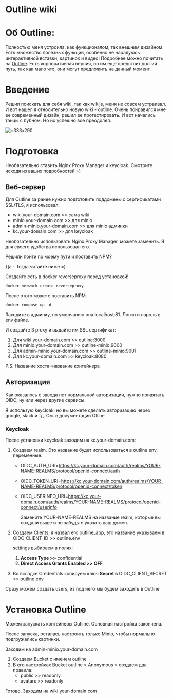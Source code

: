 # Outline wiki
# Об Outline: 
Полностью меня устроила, как функционалом, так внешним дизайном. 
Есть множество полезных функций, особенно не нарадуюсь интерактивной вставки, картинок и видео!
Подробнее можно почитать на [Outline](https://www.getoutline.com/).
Есть корпоративная версия, но им еще предстоит долгий путь, так как мало что, они могут предложить на данный момент.


# Введение 

Решил поискать для себя wiki, так как wikijs, меня не совсем устраивал. 
И вот нашел я относительно новую wiki - outline. 
Очень понравился мне ее современный дизайн, решил ее протестировать. 
И вот начались танцы с бубном. Но их успешно все преодолел.



 ![](/api/attachments.redirect?id=cb098f76-2cf7-40b7-b29a-edbcb22e24f5 " =333x290")

# Подготовка

Необязательно ставить Nginx Proxy Manager и keycloak. Смотрите исходя из ваших подробностей =)

## Веб-сервер

Для Outline за ранее нужно подготовить поддомены c сертификатами SSL/TLS, я использовал:

* wiki.your-domain.com >> сама wiki
* minio.your-domain.com >> для minio
* admin-minio.your-domain.com >> для minio админки
* kc.your-domain.com >> для keycloak


Необязательно использовать Nginx Proxy Manager, можете заменить. Я для своего удобства использовал его.

Решили пойти по моему пути и поставить NPM?

Да - Тогда читайте ниже =)


Создайте сеть в docker reverseproxy перед установкой!

`docker network create reverseproxy`

После этого можете поставить NPM. 

`docker compose up -d`


Заходите в админку, по умолчанию она localhost:81. Логин и пароль в env файле.

И создайте 3 proxy и выдайте им SSL сертификат: 


1. Для wiki.your-domain.com >> outline:3000 
2. Для minio.your-domain.com >> outline-minio:9000
3. Для admin-minio.your-domain.com >> outline-minio:9001
4. Для kc.your-domain.com >> keycloak:8080

P.S. Название хоста=название контейнера

## Авторизация

Как оказалось с завода нет нормальной авторизации, нужно привязать OIDC, ну или через другие сервисы.

Я использую keycloak, но вы можете сделать авторизацию через google, slack и тд. См. в документации Otline.


### Keycloak

После установки keycloak заходим на kc.your-domain.com:


1. Создаем realm. Это название будет использоваться в outline.env, переменные:
   * OIDC_AUTH_URI=<https://kc.your-domain.com/auth/realms/YOUR-NAME-REALMS/protocol/openid-connect/auth>


   * OIDC_TOKEN_URI=<https://kc.your-domain.com/auth/realms/YOUR-NAME-REALMS/protocol/openid-connect/token>
   * OIDC_USERINFO_URI=<https://kc.your-domain.com/auth/realms/YOUR-NAME-REALMS/protocol/openid-connect/userinfo>

     Замените YOUR-NAME-REALMS на название realm, которые вы создали выше и не забудьте указать ваш домен.

      
2. Создаем Clients, я назвал его outline_app, это название указываем в OIDC_CLIENT_ID >> outline.env

   settings выбираем в полях:  

   
   1. **Access Type >>** confidential
   2. **Direct Access Grants Enabled >> OFF**

      
3.  Во вкладке Credentials копируем ключ **Secret в** OIDC_CLIENT_SECRET >> outline.env


Сразу можем создать users, из под него мы будем заходить в Outline

# Установка Outline

Можем запускать контейнеры Outline. Основная настройка закончена.

После запуска, осталась настроить только Minio, чтобы нормально подгружались картинки. 

Заходим на admin-minio.your-domain.com


1. Создаем Bucket с именем outline
2. В его настройках Bucket outline > Anonymous > создаем два правила:
   * public >> readonly
   * avatars >> readonly


Готово. Заходим на wiki.your-domain.com


